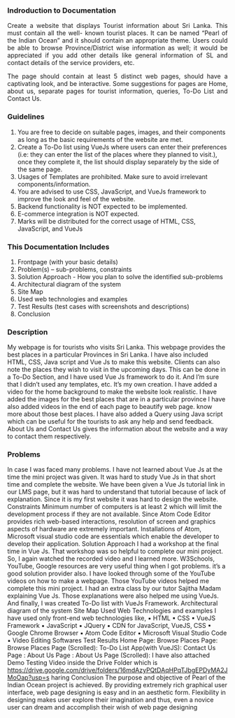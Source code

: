 ### Indroduction to Documentation
<p align="justify"> Create a website that displays Tourist information about Sri Lanka. This must contain all the well- known tourist places. It can be named “Pearl of the Indian Ocean” and it should contain an appropriate theme. Users could be able to browse Province/District wise information as well; it would be appreciated if you add other details like general information of SL and contact details of the service providers, etc.</p>
  
<p align="justify">The page should contain at least 5 distinct web pages, should have a captivating look, and be interactive. Some suggestions for pages are Home, about us, separate pages for tourist information, queries, To-Do List and Contact Us.<p>
  
  
### Guidelines
  1. You are free to decide on suitable pages, images, and their components as long as the basic requirements of the website are met.
  2. Create a To-Do list using VueJs where users can enter their preferences (i.e: they can enter the list of the places where they planned to visit.), 
  once they complete it, the list should display separately by the side of the same page.
  3. Usages of Templates are prohibited. Make sure to avoid irrelevant components/information.
  4. You are advised to use CSS, JavaScript, and VueJs framework to improve the look and feel of the website.
  5. Backend functionality is NOT expected to be implemented.
  6. E-commerce integration is NOT expected.
  7. Marks will be distributed for the correct usage of HTML, CSS, JavaScript, and VueJs

  
### This Documentation Includes
  1. Frontpage (with your basic details)
  2. Problem(s) – sub-problems, constraints
  3. Solution Approach - How you plan to solve the identified sub-problems
  4. Architectural diagram of the system
  5. Site Map
  6. Used web technologies and examples
  7. Test Results (test cases with screenshots and descriptions)
  8. Conclusion
  
  
### Description 
My webpage is for tourists who visits Sri Lanka. This webpage provides the best places in a 
particular Provinces in Sri Lanka. I have also included HTML, CSS, Java script and Vue Js to 
make this website. Clients can also note the places they wish to visit in the upcoming days. 
This can be done in a To-Do Section, and I have used Vue Js framework to do it. And I’m sure 
that I didn’t used any templates, etc. It’s my own creation.
I have added a video for the home background to make the website look realistic. I have added 
the images for the best places that are in a particular province I have also added videos in the 
end of each page to beautify web page. know more about those best places. I have also added 
a Query using Java script which can be useful for the tourists to ask any help and send feedback. 
About Us and Contact Us gives the information about the website and a way to contact them 
respectively.
  
### Problems 
In case I was faced many problems. I have not learned about Vue Js at the time the mini project 
was given. It was hard to study Vue Js in that short time and complete the website. We have 
been given a Vue Js tutorial link in our LMS page, but it was hard to understand that tutorial 
because of lack of explanation. Since it is my first website it was hard to design the website.
Constraints
Minimum number of computers is at least 2 which will limit the development process if they 
are not available. Since Atom Code Editor provides rich web-based interactions, resolution of 
screen and graphics aspects of hardware are extremely important. Installations of Atom, 
Microsoft visual studio code are essentials which enable the developer to develop their 
application.
Solution Approach
I had a workshop at the final time in Vue Js. That workshop was so helpful to complete our 
mini project. So, I again watched the recorded video and I learned more.
W3Schools, YouTube, Google resources are very useful thing when I got problems. it’s a good
solution provider also.
I have looked through some of the YouTube videos on how to make a webpage. Those 
YouTube videos helped me complete this mini project.
I had an extra class by our tutor Sajitha Madam explaining Vue Js. Those explanations were 
also helped me using VueJs.
And finally, I was created To-Do list with VueJs Framework.
Architectural diagram of the system
Site Map
Used Web Technologies and examples
I have used only front-end web technologies like,
▪ HTML
▪ CSS
▪ VueJS Framework
▪ JavaScript
▪ JQuery
▪ CDN for JavaScript, VueJS, CSS
▪ Google Chrome Browser
▪ Atom Code Editor
▪ Microsoft Visual Studio Code
▪ Video Editing Softwares
Test Results
Home Page:
Browse Places Page:
Browse Places Page (Scrolled):
To-Do List App(with VueJS):
Contact Us Page :
About Us Page :
About Us Page (Scrolled):
I have also attached Demo Testing Video inside the Drive Folder which is
https://drive.google.com/drive/folders/16mdAzyPQtDAqHPqTJbgEPDyMA2JMoOap?usp=s
haring
Conclusion
The purpose and objective of Pearl of the Indian Ocean project is achieved. By providing 
extremely rich graphical user interface, web page designing is easy and in an aesthetic form. 
Flexibility in designing makes user explore their imagination and thus, even a novice user can 
dream and accomplish their wish of web page designing
